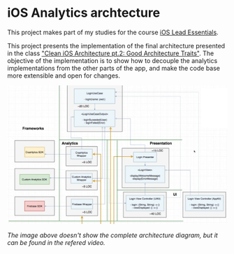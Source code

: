 # iOS Analytics archtecture

This project makes part of my studies for the course [iOS Lead Essentials](https://iosacademy.essentialdeveloper.com/p/ios-lead-essentials/).

This project presents the implementation of the final architecture presented in the class ["Clean iOS Architecture pt.2: Good Architecture Traits"](https://www.essentialdeveloper.com/articles/clean-ios-architecture-part-2-good-architecture-traits). The objective of the implementation is to show how to decouple the analytics implementations from the other parts of the app, and make the code base more extensible and open for changes.

![iOS Analytics Architecture Diagrama](diagram.png)

*The image above doesn't show the complete architecture diagram, but it can be found in the refered video.*
